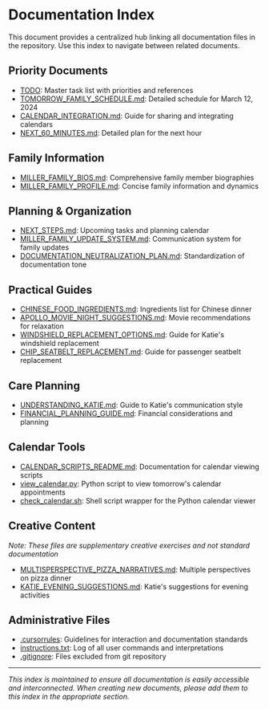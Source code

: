 # Documentation Index

This document provides a centralized hub linking all documentation files in the repository. Use this index to navigate between related documents.

## Priority Documents

- [TODO](TODO): Master task list with priorities and references
- [TOMORROW_FAMILY_SCHEDULE.md](TOMORROW_FAMILY_SCHEDULE.md): Detailed schedule for March 12, 2024
- [CALENDAR_INTEGRATION.md](CALENDAR_INTEGRATION.md): Guide for sharing and integrating calendars
- [NEXT_60_MINUTES.md](NEXT_60_MINUTES.md): Detailed plan for the next hour

## Family Information

- [MILLER_FAMILY_BIOS.md](MILLER_FAMILY_BIOS.md): Comprehensive family member biographies
- [MILLER_FAMILY_PROFILE.md](MILLER_FAMILY_PROFILE.md): Concise family information and dynamics

## Planning & Organization

- [NEXT_STEPS.md](NEXT_STEPS.md): Upcoming tasks and planning calendar
- [MILLER_FAMILY_UPDATE_SYSTEM.md](MILLER_FAMILY_UPDATE_SYSTEM.md): Communication system for family updates
- [DOCUMENTATION_NEUTRALIZATION_PLAN.md](DOCUMENTATION_NEUTRALIZATION_PLAN.md): Standardization of documentation tone

## Practical Guides

- [CHINESE_FOOD_INGREDIENTS.md](CHINESE_FOOD_INGREDIENTS.md): Ingredients list for Chinese dinner
- [APOLLO_MOVIE_NIGHT_SUGGESTIONS.md](APOLLO_MOVIE_NIGHT_SUGGESTIONS.md): Movie recommendations for relaxation
- [WINDSHIELD_REPLACEMENT_OPTIONS.md](WINDSHIELD_REPLACEMENT_OPTIONS.md): Guide for Katie's windshield replacement
- [CHIP_SEATBELT_REPLACEMENT.md](CHIP_SEATBELT_REPLACEMENT.md): Guide for passenger seatbelt replacement

## Care Planning

- [UNDERSTANDING_KATIE.md](UNDERSTANDING_KATIE.md): Guide to Katie's communication style
- [FINANCIAL_PLANNING_GUIDE.md](FINANCIAL_PLANNING_GUIDE.md): Financial considerations and planning

## Calendar Tools

- [CALENDAR_SCRIPTS_README.md](CALENDAR_SCRIPTS_README.md): Documentation for calendar viewing scripts
- [view_calendar.py](view_calendar.py): Python script to view tomorrow's calendar appointments
- [check_calendar.sh](check_calendar.sh): Shell script wrapper for the Python calendar viewer

## Creative Content
*Note: These files are supplementary creative exercises and not standard documentation*

- [MULTISPERSPECTIVE_PIZZA_NARRATIVES.md](MULTISPERSPECTIVE_PIZZA_NARRATIVES.md): Multiple perspectives on pizza dinner
- [KATIE_EVENING_SUGGESTIONS.md](KATIE_EVENING_SUGGESTIONS.md): Katie's suggestions for evening activities

## Administrative Files

- [.cursorrules](.cursorrules): Guidelines for interaction and documentation standards
- [instructions.txt](instructions.txt): Log of all user commands and interpretations
- [.gitignore](.gitignore): Files excluded from git repository

---

*This index is maintained to ensure all documentation is easily accessible and interconnected. When creating new documents, please add them to this index in the appropriate section.* 